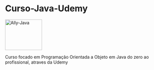 # Curso-Java-Udemy
 
  <img align="center" alt="Ally-Java" height="100" width="120" src="https://cdn.jsdelivr.net/gh/devicons/devicon/icons/java/java-original.svg" />
 
 
 Curso focado em Programação Orientada a Objeto em Java do zero ao profissional, atraves da Udemy
